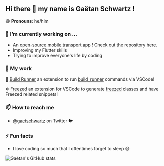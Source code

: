 ## Hi there 👋 my name is Gaëtan Schwartz !
😄 **Pronouns**: he/him

### 🔭 I’m currently working on ...

- An [open-source mobile transport app](https://github.com/gaetschwartz/swift_travel) ! Check out the repository [here](https://github.com/gaetschwartz/swift_travel).
- Improving my Flutter skills
- Trying to improve everyone's life by coding

### 📝 My work

🔨 [Build Runner](https://marketplace.visualstudio.com/items?itemName=GaetSchwartz.build-runner) an extension to run [build_runner](https://pub.dev/packages/build_runner) commands via VSCode!

❄ [Freezed](https://marketplace.visualstudio.com/items?itemName=blaxou.freezed) an extension for VSCode to generate [freezed](https://pub.dev/packages/freezed) classes and have Freezed related snippets!

### 📫 How to reach me 

- [@gaetschwartz](https://twitter.com/gaetschwartz) on Twitter 🐦

### ⚡ Fun facts

- I love coding so much that I oftentimes forget to sleep 😅



![Gaëtan's GitHub stats](https://github-readme-stats.vercel.app/api?username=gaetschwartz&count_private=true)
